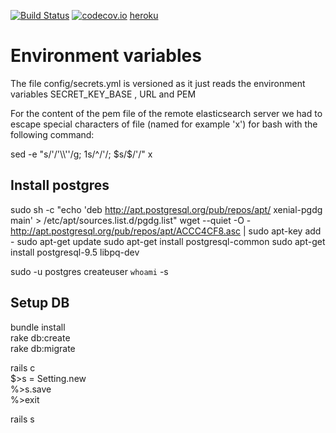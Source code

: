 [![Build Status](https://travis-ci.org/nicosmaris/crypteia_2.png?branch=master)](https://travis-ci.org/nicosmaris/crypteia_2)
[![codecov.io](https://codecov.io/github/nicosmaris/crypteia_2/coverage.svg?branch=master)](https://codecov.io/github/nicosmaris/crypteia_2?branch=master)
[heroku](https://crypteia2.herokuapp.com/)

# Environment variables

The file config/secrets.yml is versioned as it just reads the environment variables SECRET_KEY_BASE , URL and PEM

For the content of the pem file of the remote elasticsearch server we had to escape special characters of file (named for example 'x') for bash with the following command:

sed -e "s/'/'\\\\''/g; 1s/^/'/; \$s/\$/'/" x

## Install postgres

sudo sh -c "echo 'deb http://apt.postgresql.org/pub/repos/apt/ xenial-pgdg main' > /etc/apt/sources.list.d/pgdg.list"
wget --quiet -O - http://apt.postgresql.org/pub/repos/apt/ACCC4CF8.asc | sudo apt-key add -
sudo apt-get update
sudo apt-get install postgresql-common
sudo apt-get install postgresql-9.5 libpq-dev

sudo -u postgres createuser `whoami` -s

## Setup DB


bundle install  
rake db:create  
rake db:migrate  

rails c  
$>s = Setting.new  
%>s.save  
%>exit

rails s  
